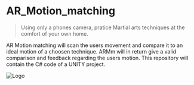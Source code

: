 # AR_Motion_matching
> Using only a phones camera, pratice Martial arts techniques at the comfort of your own home. 

AR Motion matching will scan the users movement and compare it to an ideal motion of a choosen technique.
ARMm will in return give a valid comparison and feedback regarding the users motion.
This repository will contain the C# code of a UNITY project.

![Logo](https://i.imgur.com/LxdP1Fn.jpg)
